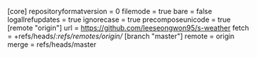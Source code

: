 [core]
	repositoryformatversion = 0
	filemode = true
	bare = false
	logallrefupdates = true
	ignorecase = true
	precomposeunicode = true
[remote "origin"]
	url = https://github.com/leeseongwon95/s-weather
	fetch = +refs/heads/*:refs/remotes/origin/*
[branch "master"]
	remote = origin
	merge = refs/heads/master
